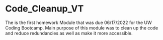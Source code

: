 # Code_Cleanup_VT
The is the first homework Module that was due 06/17/2022 for the UW Coding Bootcamp. Main purpose of this module was to clean up the code and reduce redundancies  as well as make it more accessible.
